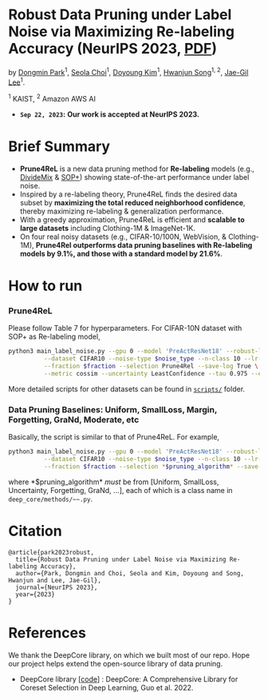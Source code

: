 # Robust Data Pruning under Label Noise via Maximizing Re-labeling Accuracy (NeurIPS 2023, [PDF](https://arxiv.org/pdf/2311.01002.pdf))

by [Dongmin Park](https://scholar.google.com/citations?user=4xXYQl0AAAAJ&hl=ko)<sup>1</sup>, [Seola Choi](https://scholar.google.com/citations?hl=ko&user=U6P2mAgAAAAJ)<sup>1</sup>, [Doyoung Kim](https://scholar.google.com/citations?user=vEAbNDYAAAAJ&hl=en)<sup>1</sup>, [Hwanjun Song](https://scholar.google.com/citations?user=Ijzuc-8AAAAJ&hl=en)<sup>1, 2</sup>, [Jae-Gil Lee](https://scholar.google.com/citations?user=h9mbv9MAAAAJ&hl=en)<sup>1</sup>.

<sup>1</sup> KAIST, <sup>2</sup> Amazon AWS AI

* **`Sep 22, 2023`:** **Our work is accepted at NeurIPS 2023.**

# Brief Summary
- **Prune4ReL** is a new data pruning method for **Re-labeling** models (e.g., [DivideMix](https://github.com/LiJunnan1992/DivideMix) & [SOP+](https://github.com/shengliu66/SOP)) showing state-of-the-art performance under label noise.
- Inspired by a re-labeling theory, Prune4ReL finds the desired data subset by **maximizing the total reduced neighborhood confidence**, thereby maximizing re-labeling & generalization performance.
- With a greedy approximation, Prune4ReL is efficient and **scalable to large datasets** including Clothing-1M & ImageNet-1K.
- On four real noisy datasets (e.g., CIFAR-10/100N, WebVision, & Clothing-1M), **Prune4Rel outperforms data pruning baselines with Re-labeling models by 9.1%, and those with a standard model by 21.6%**.

# How to run

### Prune4ReL

Please follow Table 7 for hyperparameters. For CIFAR-10N dataset with SOP+ as Re-labeling model,

```bash
python3 main_label_noise.py --gpu 0 --model 'PreActResNet18' --robust-learner 'SOP' -rc 0.9 -rb 0.1 \
          --dataset CIFAR10 --noise-type $noise_type --n-class 10 --lr-u 10 -se 10 --epochs 300 \
          --fraction $fraction --selection Prune4Rel --save-log True \
          --metric cossim --uncertainty LeastConfidence --tau 0.975 --eta 1 --balance True
```

More detailed scripts for other datasets can be found in [`scripts/`](https://github.com/kaist-dmlab/Prune4Rel/tree/main/scripts) folder.



### Data Pruning Baselines: Uniform, SmallLoss, Margin, Forgetting, GraNd, Moderate, etc

Basically, the script is similar to that of Prune4ReL. For example, 

```bash
python3 main_label_noise.py --gpu 0 --model 'PreActResNet18' --robust-learner 'SOP' -rc 0.9 -rb 0.1 \
          --dataset CIFAR10 --noise-type $noise_type --n-class 10 --lr-u 10 -se 10 --epochs 300 \
          --fraction $fraction --selection *$pruning_algorithm* --save-log True \
```
where \*$pruning_algorithm\* *must* be from [Uniform, SmallLoss, Uncertainty, Forgetting, GraNd, ...], each of which is a class name in `deep_core/methods/~~.py`.


# Citation

```
@article{park2023robust,
  title={Robust Data Pruning under Label Noise via Maximizing Re-labeling Accuracy},
  author={Park, Dongmin and Choi, Seola and Kim, Doyoung and Song, Hwanjun and Lee, Jae-Gil},
  journal={NeurIPS 2023},
  year={2023}
}
```

# References

We thank the DeepCore library, on which we built most of our repo. Hope our project helps extend the open-source library of data pruning.
* DeepCore library \[[code](https://github.com/PatrickZH/DeepCore)\] : DeepCore: A Comprehensive Library for Coreset Selection in Deep Learning, Guo et al. 2022.
 
 
 
 
 
 
 
 
 
 
 
 
 
 
 
 
 
 
 
 
 
 
 
 
 
 
 
 
 
 
 
 
 
 
 
 
 
 
 
 
 
 
 
 
 
 
 
 
 
 
 
 
 
 
 
 
 
 
 
 
 
 
 
 
 
 
 
 
 
 
 
 
 
 
 
 
 
 
 
 
 
 
 
 
 
 
 
 
 
 
 
 
 
 
 
 
 
 
 
 
 
 
 
 
 
 
 
 
 
 
 
 
 
 
 
 
 
 
 
 
 
 
 
 
 
 
 
 
 
 
 
 
 
 
 
 
 
 
 
 
 
 
 
 
 
 
 
 
 
 
 
 
 
 
 
 
 
 
 
 
 
 
 
 
 
 
 
 
 
 
 
 
 
 
 
 
 
 
 
 
 
 
 
 
 
 
 
 
 
 
 
 
 
 
 
 
 
 
 
 
 
 
 
 
 
 
 
 
 
 
 
 
 
 
 
 
 
 
 
 
 
 
 
 
 
 
 
 
 
 
 
 
 
 
 
 
 
 
 
 
 
 
 
 
 
 
 
 
 
 
 
 
 
 
 
 
 
 
 
 
 
 
 
 
 
 
 
 
 
 
 
 
